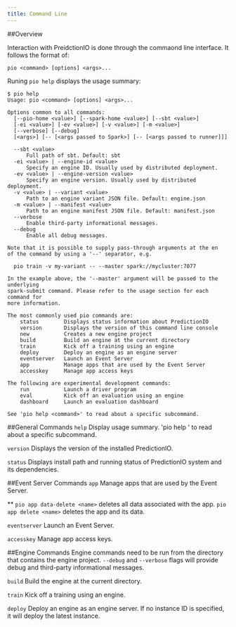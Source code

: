 ```yaml
---
title: Command Line
---
```


##Overview

Interaction with PreidctionIO is done through the commaond line interface. It follows the format of: 

```pio <command> [options] <args>...```


Runing ```pio help``` displays the usage summary: 

```
$ pio help
Usage: pio <command> [options] <args>...

Options common to all commands:
  [--pio-home <value>] [--spark-home <value>] [--sbt <value>]
  [-ei <value>] [-ev <value>] [-v <value>] [-m <value>]
  [--verbose] [--debug]
  [<args>] [-- [<args passed to Spark>] [-- [<args passed to runner]]]

  --sbt <value>
      Full path of sbt. Default: sbt
  -ei <value> | --engine-id <value>
      Specify an engine ID. Usually used by distributed deployment.
  -ev <value> | --engine-version <value>
      Specify an engine version. Usually used by distributed deployment.
  -v <value> | --variant <value>
      Path to an engine variant JSON file. Default: engine.json
  -m <value> | --manifest <value>
      Path to an engine manifest JSON file. Default: manifest.json
  --verbose
      Enable third-party informational messages.
  --debug
      Enable all debug messages.

Note that it is possible to supply pass-through arguments at the en
of the command by using a '--' separator, e.g.

  pio train -v my-variant -- --master spark://mycluster:7077

In the example above, the '--master' argument will be passed to the underlying
spark-submit command. Please refer to the usage section for each command for
more information.

The most commonly used pio commands are:
    status        Displays status information about PredictionIO
    version       Displays the version of this command line console
    new           Creates a new engine project
    build         Build an engine at the current directory
    train         Kick off a training using an engine
    deploy        Deploy an engine as an engine server
    eventserver   Launch an Event Server
    app           Manage apps that are used by the Event Server
    accesskey     Manage app access keys

The following are experimental development commands:
    run           Launch a driver program
    eval          Kick off an evaluation using an engine
    dashboard     Launch an evaluation dashboard

See 'pio help <command>' to read about a specific subcommand.
```


##General Commands
```help```          Display usage summary. 'pio help <command>' to read about a specific subcommand.
  
```version```       Displays the version of the installed PredictionIO.

```status```        Displays install path and running status of PredictionIO system and its dependencies.


##Event Server Commands
```app```           Manage apps that are used by the Event Server. 

** ```pio app data-delete <name>``` deletes all data associated with the app. ```pio app delete <name>``` deletes the app and its data.

```eventserver```   Launch an Event Server.


```accesskey```     Manage app access keys.


##Engine Commands
Engine commands need to be run from the directory that contains the engine project. ```--debug``` and ```--verbose``` flags will provide debug and third-party informational messages.

```build```         Build the engine at the current directory. 

```train```         Kick off a training using an engine.

```deploy```        Deploy an engine as an engine server. If no instance ID is specified, it will deploy the latest instance. 



    

    
    

    



